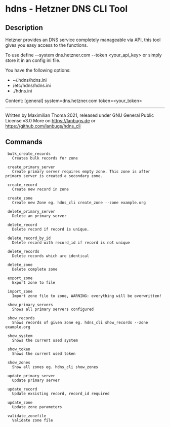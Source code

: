 # hdns - Hetzner DNS CLI Tool

## Description
Hetzner provides an DNS service completely manageable via API,
this tool gives you easy access to the functions.

To use define --system dns.hetzner.com --token <your_api_key> or simply store
it in an config ini file.

You have the following options:
 - ~/.hdns/hdns.ini
 - /etc/hdns/hdns.ini
 - ./hdns.ini

Content:
[general]
system=dns.hetzner.com
token=<your_token>

---
Written by Maximilian Thoma 2021, released under GNU General Public License v3.0
More on https://lanbugs.de or https://github.com/lanbugs/hdns_cli

## Commands
     bulk_create_records
       Creates bulk records for zone

     create_primary_server
       Create primary server requires empty zone. This zone is after primary server is created a secondary zone.

     create_record
       Create new record in zone

     create_zone
       Create new Zone eg. hdns_cli create_zone --zone example.org

     delete_primary_server
       Delete an primary server

     delete_record
       Delete record if record is unique.

     delete_record_by_id
       Delete record with record_id if record is not unique

     delete_records
       Delete records which are identical

     delete_zone
       Delete complete zone

     export_zone
       Export zone to file

     import_zone
       Import zone file to zone, WARNING: everything will be overwritten!

     show_primary_servers
       Shows all primary servers configured

     show_records
       Shows records of given zone eg. hdns_cli show_records --zone example.org

     show_system
       Shows the current used system

     show_token
       Shows the current used token

     show_zones
       Show all zones eg. hdns_cli show_zones

     update_primary_server
       Update primary server

     update_record
       Update exsisting record, record_id required

     update_zone
       Update zone parameters

     validate_zonefile
       Validate zone file

